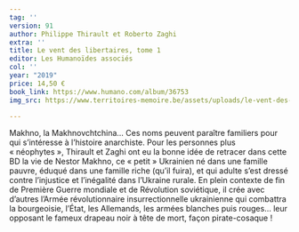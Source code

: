 ```yaml
---
tag: ''
version: 91
author: Philippe Thirault et Roberto Zaghi
extra: ''
title: Le vent des libertaires, tome 1
editor: Les Humanoïdes associés
col: ''
year: "2019"
price: 14,50 €
book_link: https://www.humano.com/album/36753
img_src: https://www.territoires-memoire.be/assets/uploads/le-vent-des-libertaires.jpg

---
```

Makhno, la Makhnovchtchina... Ces noms peuvent paraître familiers pour qui s’intéresse à l’histoire anarchiste. Pour les personnes plus « néophytes », Thirault et Zaghi ont eu la bonne idée de retracer dans cette BD la vie de Nestor Makhno, ce « petit » Ukrainien né dans une famille pauvre, éduqué dans une famille riche (qu’il fuira), et qui adulte s’est dressé contre l’injustice et l’inégalité dans l’Ukraine rurale. En plein contexte de fin de Première Guerre mondiale et de Révolution soviétique, il crée avec d’autres l’Armée révolutionnaire insurrectionnelle ukrainienne qui combattra la bourgeoisie, l’État, les Allemands, les armées blanches puis rouges… leur opposant le fameux drapeau noir à tête de mort, façon pirate-cosaque&nbsp;!